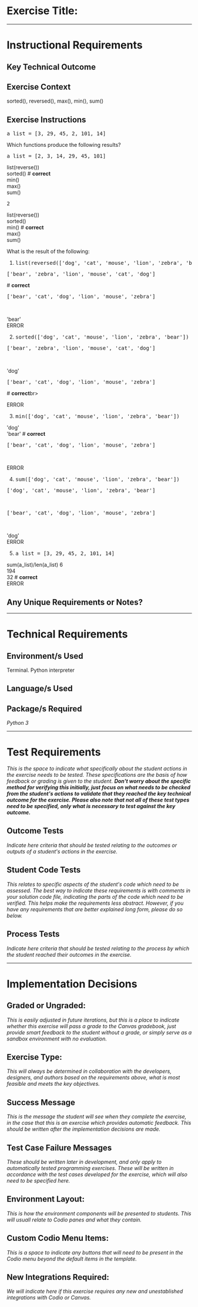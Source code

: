 # Exercise Title:
---
# Instructional Requirements
## Key Technical Outcome
## Exercise Context
sorted(), 
reversed(), 
max(), min(), 
sum()

## Exercise Instructions

<pre>a_list = [3, 29, 45, 2, 101, 14]</pre>

Which functions produce the following results?

<pre>a_list = [2, 3, 14, 29, 45, 101]</pre>
list(reverse()) <br>
sorted() # <b> correct </b> <br>
min() <br>
max() <br>
sum()

<pre>2</pre>
list(reverse()) <br>
sorted()  <br>
min() # <b> correct </b><br>
max() <br>
sum()

What is the result of the following:

1. <pre>list(reversed(['dog', 'cat', 'mouse', 'lion', 'zebra', 'bear']))</pre>

<pre>['bear', 'zebra', 'lion', 'mouse', 'cat', 'dog']</pre> # <b>correct</b><br>
<pre>['bear', 'cat', 'dog', 'lion', 'mouse', 'zebra']</pre><br>
'bear'<br>
ERROR<br>

2. <pre>sorted(['dog', 'cat', 'mouse', 'lion', 'zebra', 'bear'])</pre>

<pre>['bear', 'zebra', 'lion', 'mouse', 'cat', 'dog']</pre> <br>
'dog'
<pre>['bear', 'cat', 'dog', 'lion', 'mouse', 'zebra']</pre> # <b>correct</b>br>
ERROR<br>

3. <pre>min(['dog', 'cat', 'mouse', 'lion', 'zebra', 'bear'])</pre>

'dog' <br>
'bear' # <b>correct</b> <br>
<pre>['bear', 'cat', 'dog', 'lion', 'mouse', 'zebra']</pre> <br>
ERROR<br>

4. <pre>sum(['dog', 'cat', 'mouse', 'lion', 'zebra', 'bear'])</pre>

<pre>['dog', 'cat', 'mouse', 'lion', 'zebra', 'bear']</pre><br>
<pre>['bear', 'cat', 'dog', 'lion', 'mouse', 'zebra']</pre> <br>
'dog'<br>
ERROR<br>

5. <pre>a_list = [3, 29, 45, 2, 101, 14]</pre>

sum(a_list)/len(a_list)
6 <br>
194 <br>
32 # <b>correct</b> <br>
ERROR

## Any Unique Requirements or Notes?

---
# Technical Requirements
<em><strong></strong></em>

## Environment/s Used
Terminal. Python interpreter

## Language/s Used
<em></em>

## Package/s Required
<em>Python 3</em>

---
# Test Requirements
<em>This is the space to indicate what specifically about the student actions in the exercise needs to be tested. These specifications are the basis of how feedback or grading is given to the student. <strong>Don't worry about the specific method for verifying this initially, just focus on what needs to be checked from the student's actions to validate that they reached the key technical outcome for the exercise. Please also note that not all of these test types need to be specified, only what is necessary to test against the key outcome.</strong></em>

## Outcome Tests
<em>Indicate here criteria that should be tested relating to the outcomes or outputs of a student's actions in the exercise.</em>

## Student Code Tests
<em>This relates to specific aspects of the student's code which need to be assessed. The best way to indicate these requirements is with comments in your solution code file, indicating the parts of the code which need to be verified. This helps make the requirements less abstract. However, if you have any requirements that are better explained long form, please do so below.</em>

## Process Tests
<em>Indicate here criteria that should be tested relating to the process by which the student reached their outcomes in the exercise.</em>

---
#  Implementation Decisions

## Graded or Ungraded:
<em>This is easily adjusted in future iterations, but this is a place to indicate whether this exercise will pass a grade to the Canvas gradebook, just provide smart feedback to the student without a grade, or simply serve as a sandbox environment with no evaluation.</em>

## Exercise Type:
<em>This will always be determined in collaboration with the developers, designers, and authors based on the requirements above, what is most feasible and meets the key objectives.</em>

## Success Message
<em>This is the message the student will see when they complete the exercise, in the case that this is an exercise which provides automatic feedback. This should be written after the implementation decisions are made.</em>

## Test Case Failure Messages
<em>These should be written later in development, and only apply to automatically tested programming exercises. These will be written in accordance with the test cases developed for the exercise, which will also need to be specified here.</em>

## Environment Layout:
<em>This is how the environment components will be presented to students. This will usuall relate to Codio panes and what they contain.</em>

## Custom Codio Menu Items:
<em>This is a space to indicate any buttons that will need to be present in the Codio menu beyond the default items in the template.</em>

## New Integrations Required:
<em>We will indicate here if this exercise requires any new and unestablished integrations with Codio or Canvas.</em>

